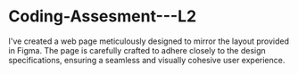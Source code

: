 # Coding-Assesment---L2
 I've created a web page meticulously designed to mirror the layout provided in Figma. The page is carefully crafted to adhere closely to the design specifications, ensuring a seamless and visually cohesive user experience.
